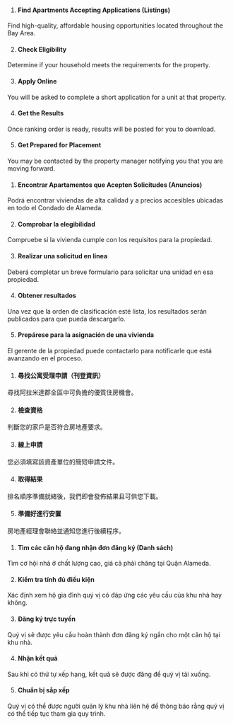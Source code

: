 <RenderIf language="default">

1. #### Find Apartments Accepting Applications (Listings)

  Find high-quality, affordable housing opportunities located throughout the Bay Area.

2. #### Check Eligibility

  Determine if your household meets the requirements for the property.

3. #### Apply Online

  You will be asked to complete a short application for a unit at that property.

4. #### Get the Results

  Once ranking order is ready, results will be posted for you to download.

5. #### Get Prepared for Placement

  You may be contacted by the property manager notifying you that you are moving forward.

</RenderIf>

<RenderIf language="es">

1. #### Encontrar Apartamentos que Acepten Solicitudes (Anuncios)

  Podrá encontrar viviendas de alta calidad y a precios accesibles ubicadas en todo el Condado de Alameda.

2. #### Comprobar la elegibilidad

  Compruebe si la vivienda cumple con los requisitos para la propiedad.

3. #### Realizar una solicitud en línea

  Deberá completar un breve formulario para solicitar una unidad en esa propiedad.

4. #### Obtener resultados

  Una vez que la orden de clasificación esté lista, los resultados serán publicados para que pueda descargarlo.

5. #### Prepárese para la asignación de una vivienda

  El gerente de la propiedad puede contactarlo para notificarle que está avanzando en el proceso.

</RenderIf>

<RenderIf language="zh">

1. #### 尋找公寓受理申請（刊登資訊）

  尋找阿拉米達郡全區中可負擔的優質住房機會。

2. #### 檢查資格

  判斷您的家戶是否符合房地產要求。

3. #### 線上申請

  您必須填寫該資產單位的簡短申請文件。

4. #### 取得結果

  排名順序準備就緒後，我們即會發佈結果且可供您下載。

5. #### 準備好進行安置

  房地產經理會聯絡並通知您進行後續程序。

</RenderIf>

<RenderIf language="vi">

1. #### Tìm các căn hộ đang nhận đơn đăng ký (Danh sách)

  Tìm cơ hội nhà ở chất lượng cao, giá cả phải chăng tại Quận Alameda.

2. #### Kiểm tra tính đủ điều kiện

  Xác định xem hộ gia đình quý vị có đáp ứng các yêu cầu của khu nhà hay không.

3. #### Đăng ký trực tuyến

  Quý vị sẽ được yêu cầu hoàn thành đơn đăng ký ngắn cho một căn hộ tại khu nhà.

4. #### Nhận kết quả

  Sau khi có thứ tự xếp hạng, kết quả sẽ được đăng để quý vị tải xuống.

5. #### Chuẩn bị sắp xếp

  Quý vị có thể được người quản lý khu nhà liên hệ để thông báo rằng quý vị có thể tiếp tục tham gia quy trình.

</RenderIf>
